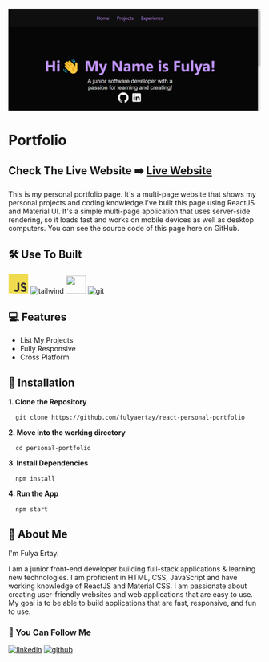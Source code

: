 ![Logo](./portfolio.png)

# Portfolio
## Check The Live Website :arrow_right: [Live Website](https://fulyaertay.netlify.app/)

This is my personal portfolio page. It's a multi-page website that shows my personal projects and coding knowledge.I've built this page using ReactJS and Material UI. It's a simple multi-page application that uses server-side rendering, so it loads fast and works on mobile devices as well as desktop computers. You can see the source code of this page here on GitHub.

## 🛠 Use To Built

<p align="left"> 
<img src="https://raw.githubusercontent.com/devicons/devicon/master/icons/javascript/javascript-original.svg" alt="javascript" width="40" height="40"/>
<img src="https://mui.com/static/logo.png" alt="tailwind" width="40" height="40"/> 
<img src="https://upload.wikimedia.org/wikipedia/commons/thumb/a/a7/React-icon.svg/2300px-React-icon.svg.png" width="40" height="36"/>
<img src="https://www.vectorlogo.zone/logos/git-scm/git-scm-icon.svg" alt="git" width="40" height="40"/>

</p>

## 💻 Features

- List My Projects
- Fully Responsive
- Cross Platform
## 🔋 Installation

**1. Clone the Repository**

```
  git clone https://github.com/fulyaertay/react-personal-portfolio
```

**2. Move into the working directory**

```
  cd personal-portfolio
```

**3. Install Dependencies**

```
  npm install
```


**4. Run the App**

```
  npm start
```


## 🚀 About Me

I'm Fulya Ertay.

I am a junior front-end developer building full-stack applications & learning new technologies. I am proficient in HTML, CSS, JavaScript and have working knowledge of ReactJS and Material CSS. I am passionate about creating user-friendly websites and web applications that are easy to use. My goal is to be able to build applications that are fast, responsive, and fun to use.

### 🔗 You Can Follow Me

[![linkedin](https://img.shields.io/badge/linkedin-0A66C2?style=for-the-badge&logo=linkedin&logoColor=white)](https://www.linkedin.com/in/fulya-ertay-40a593156/)
[![github](https://img.shields.io/badge/github-1DA1F2?style=for-the-badge&logo=github&logoColor=white)](https://github.com/fulyaertay)



